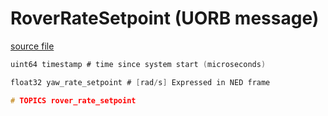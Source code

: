 # RoverRateSetpoint (UORB message)



[source file](https://github.com/PX4/PX4-Autopilot/blob/main/msg/RoverRateSetpoint.msg)

```c
uint64 timestamp # time since system start (microseconds)

float32 yaw_rate_setpoint # [rad/s] Expressed in NED frame

# TOPICS rover_rate_setpoint

```
